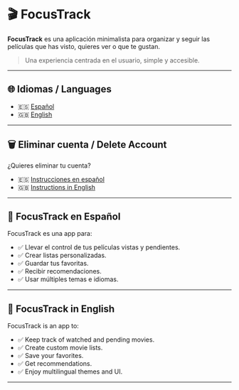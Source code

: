 # 🎬 FocusTrack

**FocusTrack** es una aplicación minimalista para organizar y seguir las películas que has visto, quieres ver o que te gustan.

> Una experiencia centrada en el usuario, simple y accesible.

---

## 🌐 Idiomas / Languages

- 🇪🇸 [Español](#focustrack-en-español)
- 🇬🇧 [English](#focustrack-in-english)

---

## 🗑️ Eliminar cuenta / Delete Account

¿Quieres eliminar tu cuenta?

- 🇪🇸 [Instrucciones en español](https://angelchv.github.io/FocusTrack/delete-account-es)
- 🇬🇧 [Instructions in English](https://angelchv.github.io/FocusTrack/delete-account-en)

---

## 📱 FocusTrack en Español

FocusTrack es una app para:

- ✅ Llevar el control de tus películas vistas y pendientes.
- ✅ Crear listas personalizadas.
- ✅ Guardar tus favoritas.
- ✅ Recibir recomendaciones.
- ✅ Usar múltiples temas e idiomas.

---

## 📱 FocusTrack in English

FocusTrack is an app to:

- ✅ Keep track of watched and pending movies.
- ✅ Create custom movie lists.
- ✅ Save your favorites.
- ✅ Get recommendations.
- ✅ Enjoy multilingual themes and UI.

---
